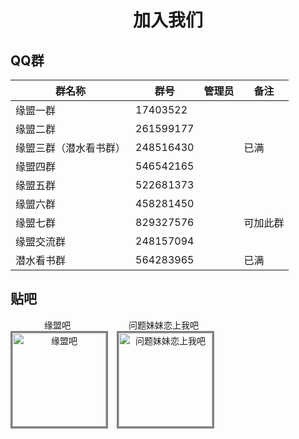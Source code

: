 # <center>加入我们</center>

## QQ群

| 群名称                 | 群号        | 管理员       | 备注       |
|----------------------|------------|------------|------------|
| 缘盟一群               | 17403522    |     |            |
| 缘盟二群               | 261599177   |     |            |
| 缘盟三群（潜水看书群）   | 248516430   |      | 已满       |
| 缘盟四群               | 546542165   |     |            |
| 缘盟五群               | 522681373   |     |            |
| 缘盟六群               | 458281450   |     |            |
| 缘盟七群               | 829327576   |     | 可加此群   |
| 缘盟交流群             | 248157094   |     |            |
| 潜水看书群             | 564283965   |     | 已满       |

## 贴吧

<div style="display: flex; align-items: flex-start;">
  <div style="margin-right: 20px; text-align: center;">
    <div>缘盟吧</div>
    <a href="http://tieba.baidu.com/" style="display: block; width: 150px; height: 150px;">
      <img src="https://hexo-blog-anzhiyu-zhengjiao.oss-cn-hongkong.aliyuncs.com/img/202407030343305.jpg" alt="缘盟吧" style="width: 100%; height: 100%; object-fit: cover; border: 3px solid gray;">
    </a>
  </div>
  <div style="text-align: center;">
    <div>问题妹妹恋上我吧</div>
    <a href="http://tieba.baidu.com/" style="display: block; width: 150px; height: 150px;">
      <img src="https://hexo-blog-anzhiyu-zhengjiao.oss-cn-hongkong.aliyuncs.com/img/202407030343852.jpg" alt="问题妹妹恋上我吧" style="width: 100%; height: 100%; object-fit: cover; border: 3px solid gray;">
    </a>
  </div>
</div>
